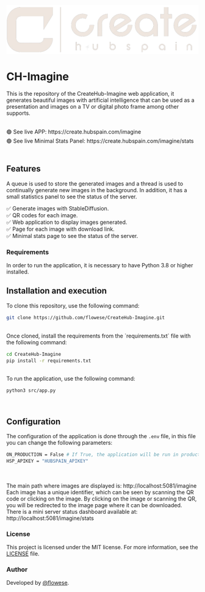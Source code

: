 ![create_logo](https://github.com/flowese/CreateHub-Imagine/blob/main/src/static/imgs/logo_wide.png?raw=true)

# CH-Imagine
This is the repository of the CreateHub-Imagine web application, it generates beautiful images with artificial intelligence that can be used as a presentation and images on a TV or digital photo frame among other supports.

<br>
🟢 See live APP: https://create.hubspain.com/imagine
<br>
🟢 See live Minimal Stats Panel: https://create.hubspain.com/imagine/stats
<br><br>

## Features
A queue is used to store the generated images and a thread is used to continually generate new images in the background. In addition, it has a small statistics panel to see the status of the server.
<br>

✅ Generate images with StableDiffusion.<br>
✅ QR codes for each image.<br>
✅ Web application to display images generated.<br>
✅ Page for each image with download link.<br>
✅ Minimal stats page to see the status of the server.<br>

### Requirements
In order to run the application, it is necessary to have Python 3.8 or higher installed.
<br>

## Installation and execution
To clone this repository, use the following command:

```bash
git clone https://github.com/flowese/CreateHub-Imagine.git
```
<br>
Once cloned, install the requirements from the `requirements.txt` file with the following command:
<br>
    
```bash
cd CreateHub-Imagine
pip install -r requirements.txt
```
<br>
To run the application, use the following command:
<br>

```bash
python3 src/app.py
```
<br>

## Configuration
The configuration of the application is done through the `.env` file, in this file you can change the following parameters:

```bash
ON_PRODUCTION = False # If True, the application will be run in production server mode
HSP_APIKEY = "HUBSPAIN_APIKEY"
```
<br>

<br>
The main path where images are displayed is: http://localhost:5081/imagine
<br>
Each image has a unique identifier, which can be seen by scanning the QR code or clicking on the image. By clicking on the image or scanning the QR, you will be redirected to the image page where it can be downloaded.
<br>
There is a mini server status dashboard available at: http://localhost:5081/imagine/stats
<br>

### License
This project is licensed under the MIT license. For more information, see the [LICENSE]('https://github.com/flowese/CreateHub-Imagine/blob/main/LICENSE') file.
<br>

### Author
Developed by [@flowese]('https://github.com/flowese').
